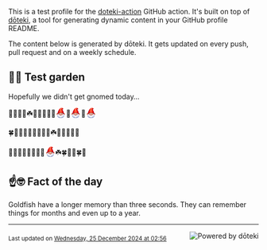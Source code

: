 This is a test profile for the [doteki-action](https://github.com/welpo/doteki-action) GitHub action. It's built on top of [dōteki](https://doteki.org), a tool for generating dynamic content in your GitHub profile README.

The content below is generated by dōteki. It gets updated on every push, pull request and on a weekly schedule.

## 👨‍🌾 Test garden

Hopefully we didn't get gnomed today…

<!-- garden start -->
🌿🌳🐇🐝☘️🌺🐸🌸🦋🐇<sub><img src="https://raw.githubusercontent.com/welpo/doteki-action/main/assets/gnomed.png" width="21" alt="Consider yourself gnomed"></sub>🌱<sub><img src="https://raw.githubusercontent.com/welpo/doteki-action/main/assets/gnomed.png" width="21" alt="Consider yourself gnomed"></sub>🌿<sub><img src="https://raw.githubusercontent.com/welpo/doteki-action/main/assets/gnomed.png" width="21" alt="Consider yourself gnomed"></sub>
<!-- garden end --><!-- garden start -->
🍀🐸🌹🐛🐸🐸🍄🦋🌻☘️🌺🌺🌺🥀🌱
<!-- garden end --><!-- garden start -->
🌹🐛🌹🌲🌳🌼🌲🌲<sub><img src="https://raw.githubusercontent.com/welpo/doteki-action/main/assets/gnomed.png" width="21" alt="Consider yourself gnomed"></sub>☘️🍀🌺🐛🍀🌻
<!-- garden end -->

## ☝️🤓 Fact of the day

<!-- did_you_know start -->
Goldfish have a longer memory than three seconds. They can remember things for months and even up to a year.
<!-- did_you_know end -->

---

<a href="https://doteki.org"><img src="https://img.shields.io/badge/powered_by-d%C5%8Dteki-0?style=flat-square&labelColor=202b2d&color=5E936C" align="right" alt="Powered by dōteki"></a> <div style="text-align: left;"><sub>
<!-- last_updated start -->Last updated on <a href="https://github.com/welpo/doteki-action/actions/workflows/ci.yaml">Wednesday, 25 December 2024 at 02:56<!-- last_updated end --></sub></div>
